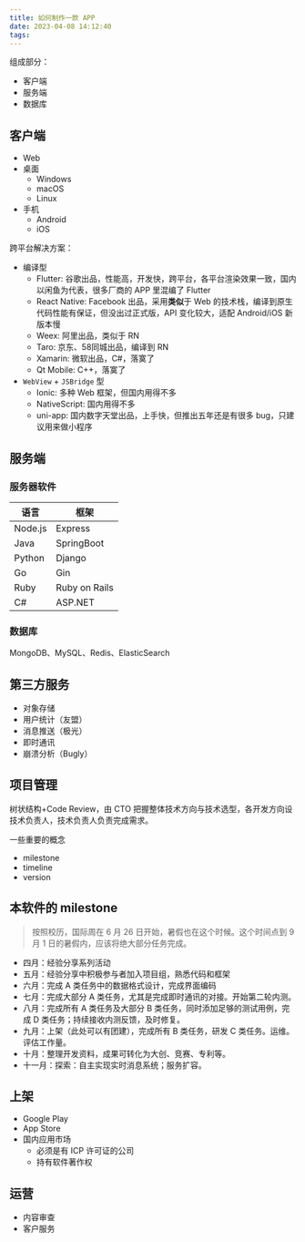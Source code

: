 ```yaml
---
title: 如何制作一款 APP
date: 2023-04-08 14:12:40
tags:
---
```


组成部分：

* 客户端
* 服务端
* 数据库

## 客户端

* Web
* 桌面
  * Windows
  * macOS
  * Linux
* 手机
  * Android
  * iOS

跨平台解决方案：

* 编译型
  * Flutter: 谷歌出品，性能高，开发快，跨平台，各平台渲染效果一致，国内以闲鱼为代表，很多厂商的 APP 里混编了 Flutter
  * React Native: Facebook 出品，采用**类似**于 Web 的技术栈，编译到原生代码性能有保证，但没出过正式版，API 变化较大，适配 Android/iOS 新版本慢
  * Weex: 阿里出品，类似于 RN
  * Taro: 京东、58同城出品，编译到 RN
  * Xamarin: 微软出品，C#，落寞了
  * Qt Mobile: C++，落寞了
* `WebView` + `JSBridge` 型
  * Ionic: 多种 Web 框架，但国内用得不多
  * NativeScript: 国内用得不多
  * uni-app: 国内数字天堂出品，上手快，但推出五年还是有很多 bug，只建议用来做小程序

## 服务端

### 服务器软件

| 语言 | 框架 |
| --- | --- |
| Node.js | Express |
| Java | SpringBoot |
| Python | Django |
| Go | Gin |
| Ruby | Ruby on Rails |
| C# | ASP.NET |

### 数据库

MongoDB、MySQL、Redis、ElasticSearch

## 第三方服务

* 对象存储
* 用户统计（友盟）
* 消息推送（极光）
* 即时通讯
* 崩溃分析（Bugly）

## 项目管理

树状结构+Code Review，由 CTO 把握整体技术方向与技术选型，各开发方向设技术负责人，技术负责人负责完成需求。

一些重要的概念

* milestone
* timeline
* version

## 本软件的 milestone

> 按照校历，国际周在 6 月 26 日开始，暑假也在这个时候。这个时间点到 9 月 1 日的暑假内，应该将绝大部分任务完成。

* 四月：经验分享系列活动
* 五月：经验分享中积极参与者加入项目组，熟悉代码和框架
* 六月：完成 A 类任务中的数据格式设计，完成界面编码
* 七月：完成大部分 A 类任务，尤其是完成即时通讯的对接。开始第二轮内测。
* 八月：完成所有 A 类任务及大部分 B 类任务，同时添加足够的测试用例，完成 D 类任务；持续接收内测反馈，及时修复。
* 九月：上架（此处可以有团建），完成所有 B 类任务，研发 C 类任务。运维。评估工作量。
* 十月：整理开发资料，成果可转化为大创、竞赛、专利等。
* 十一月：探索：自主实现实时消息系统；服务扩容。

## 上架

* Google Play
* App Store
* 国内应用市场
  * 必须是有 ICP 许可证的公司
  * 持有软件著作权

## 运营

* 内容审查
* 客户服务
